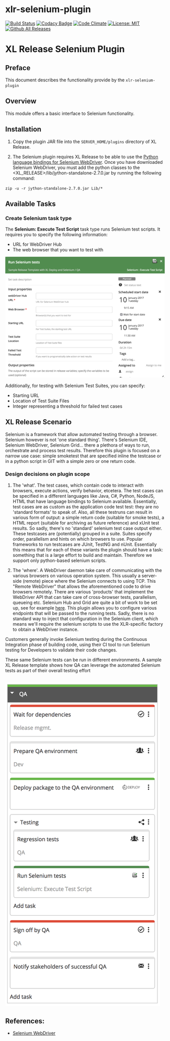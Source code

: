 # xlr-selenium-plugin

[![Build Status](https://travis-ci.org/xebialabs-community/xlr-selenium-plugin.svg?branch=master)](https://travis-ci.org/xebialabs-community/xlr-selenium-plugin)
[![Codacy Badge](https://api.codacy.com/project/badge/Grade/b19a0cb98fba4b9cb7b6a17b67dbd4eb)](https://www.codacy.com/app/xebialabs-community/xlr-selenium-plugin?utm_source=github.com&amp;utm_medium=referral&amp;utm_content=xebialabs-community/xlr-selenium-plugin&amp;utm_campaign=Badge_Grade)
[![Code Climate](https://codeclimate.com/github/xebialabs-community/xlr-selenium-plugin/badges/gpa.svg)](https://codeclimate.com/github/xebialabs-community/xlr-selenium-plugin)
[![License: MIT][xlr-selenium-plugin-license-image]][xlr-selenium-plugin-license-url]
[![Github All Releases][xlr-selenium-plugin-downloads-image]]()

[xlr-selenium-plugin-license-image]: https://img.shields.io/badge/License-MIT-yellow.svg
[xlr-selenium-plugin-license-url]: https://opensource.org/licenses/MIT
[xlr-selenium-plugin-downloads-image]: https://img.shields.io/github/downloads/xebialabs-community/xlr-selenium-plugin/total.svg

# XL Release Selenium Plugin

## Preface
This document describes the functionality provide by the `xlr-selenium-plugin`

## Overview
This module offers a basic interface to Selenium functionality.

## Installation
1. Copy the plugin JAR file into the `SERVER_HOME/plugins` directory of XL Release.

2. The Selenium plugin requires XL Release to be able to use the [Python language bindings for Selenium WebDriver](https://github.com/SeleniumHQ/selenium/tree/master/py).  Once you have downloaded Selenium WebDriver, you must add the python classes to the <XL_RELEASE>/lib/jython-standalone-2.7.0.jar by running the following command:

`zip -u -r jython-standalone-2.7.0.jar Lib/*`
## Available Tasks

### Create Selenium task type

The **Selenium: Execute Test Script** task type runs Selenium test scripts. It requires you to specify the following information:

* URL for WebDriver Hub 
* The web browser that you want to test with

![XL Release Selenium Task](images/selenium-task.png)

Additionally, for testing with Selenium Test Suites, you can specify:

* Starting URL
* Location of Test Suite Files
* Integer representing a threshold for failed test cases

## XL Release Scenario

Selenium is a framework that allow automated testing through a browser. Selenium however is not 'one standard thing'. There's Selenium IDE, Selenium WebDriver, Selenium Grid... there a plethora of ways to run, orchestrate and process test results. Therefore this plugin is focused on a narrow use case: simple smoketest that are specified inline the testcase or in a python script in GIT with a simple zero or one return code.

### Design decisions on plugin scope

1. The 'what'. The test cases, which contain code to interact with browsers, execute actions, verify behavior, etcetera. The test cases can be specified in a different languages like Java, C#, Python, NodeJS, HTML that have language bindings to Selenium available. Essentially, test cases are as custom as the application code test test: they are no 'standard formats' to speak of. Also, all these testruns can result in various form of output: a simple return code (suitable for smoke tests), a HTML report (suitable for archiving as future reference) and xUnit test results. So sadly, there's no 'standard' selenium test case output either. These testcases are (potentially) grouped in a suite. Suites specify order, parallelism and hints on which browsers to use. Popular frameworks to run testcases are JUnit, TestNG and nUnit. Essentially this means that for each of these variants the plugin should have a task: something that is a large effort to build and maintain. Therefore we support only python-based selenium scripts.

1. The 'where'. A WebDriver daemon take care of communicating with the various browsers on various operation system. This usually a server-side (remote) piece where the Selenium connects to using TCP. This "Remote WebDriver" that allows the aforementioned code to drive browsers remotely. There are various 'products' that implement the WebDriver API that can take care of cross-browser tests, parallelism, queueing etc. Selenium Hub and Grid are quite a bit of work to be set up, see for example [here](http://www.tothenew.com/blog/parallel-execution-with-selenium-grid/). This plugin allows you to configure various endpoints that will be passed to the running tests. Sadly, there is no standard way to inject that configuration in the Selenium client, which means we'll require the selenium scripts to use the XLR-specific factory to obtain a WebDriver instance.

Customers generally invoke Selenium testing during the Continuous Integration phase of building code, using their CI tool to run Selenium testing for Developers to validate their code changes.

These same Selenium tests can be run in different environments.  A sample XL Release template shows how QA can leverage the automated Selenium tests as part of their overall testing effort 

![XL Release Template using Selenium Testing in Parallel test group](images/selenium-testing-example.png)
--- 

## References:
* [Selenium WebDriver](http://www.seleniumhq.org/projects/webdriver/)

